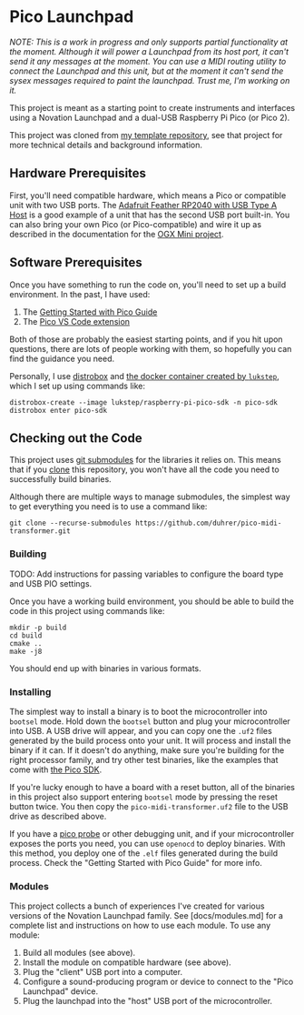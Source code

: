 # Pico Launchpad

*NOTE: This is a work in progress and only supports partial functionality at the
moment. Although it will power a Launchpad from its host port, it can't send it
any messages at the moment.  You can use a MIDI routing utility to connect the
Launchpad and this unit, but at the moment it can't send the sysex messages
required to paint the launchpad.  Trust me, I'm working on it.*

This project is meant as a starting point to create instruments and interfaces
using a Novation Launchpad and a dual-USB Raspberry Pi Pico (or Pico 2).

This project was cloned from [my template
repository](https://github.com/duhrer/pico-midi-transformer), see that project
for more technical details and background information.

## Hardware Prerequisites

First, you'll need compatible hardware, which means a Pico or compatible unit
with two USB ports. The [Adafruit Feather RP2040 with USB Type A
Host](https://www.adafruit.com/product/5723) is a good example of a unit that
has the second USB port built-in. You can also bring your own Pico (or
Pico-compatible) and wire it up as described in the documentation for the [OGX
Mini project](https://github.com/wiredopposite/OGX-Mini).

## Software Prerequisites

Once you have something to run the code on, you'll need to set up a build
environment. In the past, I have used:

1. The [Getting Started with Pico Guide](https://datasheets.raspberrypi.org/pico/getting-started-with-pico.pdf)
2. The [Pico VS Code extension](https://github.com/raspberrypi/pico-vscode)

Both of those are probably the easiest starting points, and if you hit upon
questions, there are lots of people working with them, so hopefully you can find
the guidance you need.

Personally, I use [distrobox](https://distrobox.it/) and [the docker container
created by `lukstep`](https://github.com/lukstep/raspberry-pi-pico-docker-sdk),
which I set up using commands like:

```
distrobox-create --image lukstep/raspberry-pi-pico-sdk -n pico-sdk
distrobox enter pico-sdk
```

## Checking out the Code

This project uses [git
submodules](https://git-scm.com/book/en/v2/Git-Tools-Submodules) for the
libraries it relies on. This means that if you
[clone](https://git-scm.com/docs/git-clone) this repository, you won't have all
the code you need to successfully build binaries.

Although there are multiple ways to manage submodules, the simplest way to get
everything you need is to use a command like:

```
git clone --recurse-submodules https://github.com/duhrer/pico-midi-transformer.git
```

### Building

TODO: Add instructions for passing variables to configure the board type and USB PIO settings.

Once you have a working build environment, you should be able to build the code
in this project using commands like:

```
mkdir -p build
cd build
cmake ..
make -j8
```

You should end up with binaries in various formats.

### Installing

The simplest way to install a binary is to boot the microcontroller into
`bootsel` mode. Hold down the `bootsel` button and plug your microcontroller
into USB. A USB drive will appear, and you can copy one the `.uf2` files
generated by the build process onto your unit. It will process and install the
binary if it can. If it doesn't do anything, make sure you're building for the
right processor family, and try other test binaries, like the examples that come
with [the Pico SDK](https://github.com/raspberrypi/pico-sdk).

If you're lucky enough to have a board with a reset button, all of the binaries
in this project also support entering `bootsel` mode by pressing the reset
button twice. You then copy the `pico-midi-transformer.uf2` file to the USB
drive as described above.

If you have a [pico probe](https://www.raspberrypi.com/products/debug-probe/) or
other debugging unit, and if your microcontroller exposes the ports you need,
you can use `openocd` to deploy binaries. With this method, you deploy one of
the `.elf` files generated during the build process. Check the "Getting Started
with Pico Guide" for more info.

### Modules

This project collects a bunch of experiences I've created for various versions
of the Novation Launchpad family.  See [docs/modules.md] for a complete list and
instructions on how to use each module. To use any module:

1. Build all modules (see above).
2. Install the module on compatible hardware (see above).
3. Plug the "client" USB port into a computer.
4. Configure a sound-producing program or device to connect to the "Pico Launchpad" device.
5. Plug the launchpad into the "host" USB port of the microcontroller.
